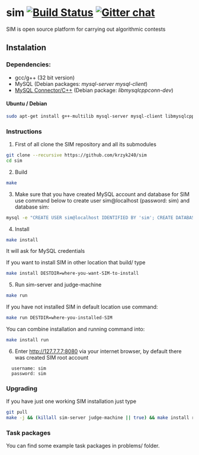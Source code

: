 # sim [![Build Status](https://travis-ci.org/krzyk240/sim.svg?branch=master)](https://travis-ci.org/krzyk240/sim) [![Gitter chat](https://badges.gitter.im/krzyk240/sim.png)](https://gitter.im/krzyk240/sim)

SIM is open source platform for carrying out algorithmic contests
## Instalation

### Dependencies:

- gcc/g++ (32 bit version)
- MySQL (Debian packages: _mysql-server mysql-client_)
- [MySQL Connector/C++](http://dev.mysql.com/downloads/connector/cpp/) (Debian package: _libmysqlcppconn-dev_)

#### Ubuntu / Debian

  ```sh
  sudo apt-get install g++-multilib mysql-server mysql-client libmysqlcppconn-dev
  ```

### Instructions

1. First of all clone the SIM repository and all its submodules

  ```sh
  git clone --recursive https://github.com/krzyk240/sim
  cd sim
```

2. Build

  ```sh
  make
  ```

3. Make sure that you have created MySQL account and database for SIM use command below to create user sim@localhost (password: sim) and database sim:

  ```sh
  mysql -e "CREATE USER sim@localhost IDENTIFIED BY 'sim'; CREATE DATABASE sim; GRANT ALL ON sim.* TO 'sim'@'localhost';" -u root -p
  ```

4. Install

  ```sh
  make install
  ```
  It will ask for MySQL credentials

  If you want to install SIM in other location that build/ type

  ```sh
  make install DESTDIR=where-you-want-SIM-to-install
  ```

5. Run sim-server and judge-machine

  ```sh
  make run
  ```

  If you have not installed SIM in default location use command:

  ```sh
  make run DESTDIR=where-you-installed-SIM
  ```

  You can combine installation and running command into:
  ```sh
  make install run
```

6. Enter http://127.7.7.7:8080 via your internet browser, by default there was created SIM root account
```
  username: sim
  password: sim
  ```

### Upgrading
If you have just one working SIM installation just type
```sh
git pull
make -j && (killall sim-server judge-machine || true) && make install run
```

### Task packages
You can find some example task packages in problems/ folder.
